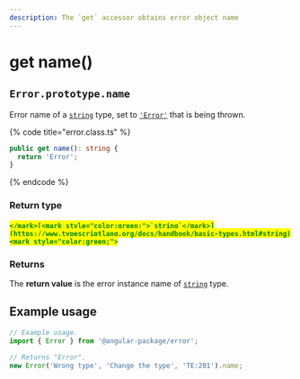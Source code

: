 ```yaml
---
description: The `get` accessor obtains error object name
---
```


# get name()

## `Error.prototype.name`

Error name of a [`string`](https://developer.mozilla.org/en-US/docs/Web/JavaScript/Reference/Global\_Objects/String) type, set to [`'Error'`](https://developer.mozilla.org/en-US/docs/Web/JavaScript/Reference/Global\_Objects/Error) that is being thrown.

{% code title="error.class.ts" %}
```typescript
public get name(): string {
  return 'Error';
}
```
{% endcode %}

### Return type

#### <mark style="color:green;">``</mark>[<mark style="color:green;">`string`</mark>](https://www.typescriptlang.org/docs/handbook/basic-types.html#string)<mark style="color:green;">``</mark>

### Returns

The **return value** is the error instance name of [`string`](https://developer.mozilla.org/en-US/docs/Web/JavaScript/Reference/Global\_Objects/String) type.&#x20;

## Example usage

```typescript
// Example usage.
import { Error } from '@angular-package/error';

// Returns "Error".
new Error('Wrong type', 'Change the type', 'TE:201').name;
```
